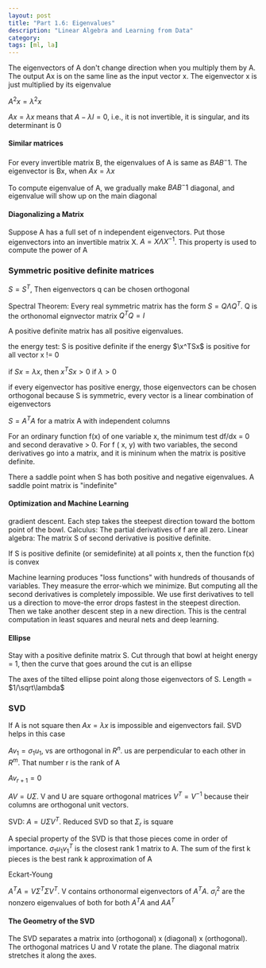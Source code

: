 ```yaml
---
layout: post
title: "Part 1.6: Eigenvalues"
description: "Linear Algebra and Learning from Data"
category: 
tags: [ml, la]
--- 
```


The eigenvectors of A don't change direction when you multiply them by A. The output Ax is on the same line as the input vector x. The eigenvector x is just multiplied by its eigenvalue

$A^2x=\lambda ^2 x$

$Ax=\lambda x$ means that $A - \lambda I = 0$, i.e., it is not invertible, it is singular, and its determinant is 0


#### Similar matrices

For every invertible matrix B, the eigenvalues of A is same as $BAB^-1$. The eigenvector is Bx, when $Ax=\lambda x$

To compute eigenvalue of A, we gradually make $BAB^-1$ diagonal, and eigenvalue will show up on the main diagonal


#### Diagonalizing a Matrix

Suppose A has a full set of n independent eigenvectors.  Put those eigenvectors into an invertible matrix X. $A=X\Lambda X^{-1}$. This property is used to compute the power of A

### Symmetric positive definite matrices

$S = S^T$, Then eigenvectors q can be chosen orthogonal 

Spectral Theorem: Every real symmetric matrix has the form $S=Q\Lambda Q^T$. Q is the orthonomal eignvector matrix $Q^TQ=I$

A positive definite matrix has all positive eigenvalues.

the energy test: S is positive definite if the energy $\x^TSx$ is positive for all vector x != 0

if $Sx=\lambda x$, then $x^TSx > 0$ if $\lambda > 0$

if every eigenvector has positive energy, those eigenvectors can be chosen orthogonal because S is symmetric, every vector is a linear combination of eigenvectors

$S=A^TA$ for a matrix A with independent columns

For an ordinary function f(x) of one variable x, the minimum test df/dx = 0 and second deravative > 0. For f ( x, y) with two variables, the second derivatives go into a matrix, and it is mininum when the matrix is positive definite.

There a saddle point when S has both positive and negative eigenvalues. A saddle point matrix is "indefinite"

#### Optimization and Machine Learning

gradient descent. Each step takes the steepest direction toward the bottom point of the bowl. Calculus: The partial derivatives of f are all zero. Linear algebra: The matrix S of second derivative is positive definite.

If S is positive definite (or semidefinite) at all points x, then the function f(x) is convex

Machine learning produces "loss functions" with hundreds of thousands of variables.  They measure the error-which we minimize. But computing all the second derivatives is completely impossible. We use first derivatives to tell us a direction to move-the error drops fastest in the steepest direction. Then we take another descent step in a new direction.  This is the central computation in least squares and neural nets and deep learning.


#### Ellipse

Stay with a positive definite matrix S. Cut through that bowl at height energy = 1, then the curve that goes around the cut is an ellipse

The axes of the tilted ellipse point along those eigenvectors of S. Length = $1/\sqrt\lambda$

### SVD

If A is not square then $Ax = \lambda x$ is impossible and eigenvectors fail. SVD helps in this case

$Av_1=\sigma _1u_1$, vs are orthogonal in $R^n$. us are perpendicular to each other in $R^m$. That number r is the rank of A

$Av_{r+1} = 0$

$AV = U\Sigma$. V and U are square orthogonal matrices $V^T=V^{-1}$ because their columns are orthogonal unit vectors.

SVD: $A=U\Sigma V^T$. Reduced SVD so that $\Sigma _r$ is square

A special property of the SVD is that those pieces come in order of importance. $\sigma _1u_1v_1^T$ is the closest rank 1 matrix to A. The sum of the first k pieces is the best rank k approximation of A

Eckart-Young 

$A^TA=V\Sigma^T\Sigma V^T$. V contains orthonormal eigenvectors of $A^TA$. $\sigma_i^2$ are the nonzero eigenvalues of both for both $A^TA$ and $AA^T$

#### The Geometry of the SVD

The SVD separates a matrix into (orthogonal) x (diagonal) x (orthogonal). The orthogonal matrices U and V rotate the plane. The diagonal matrix stretches it along the axes.


















